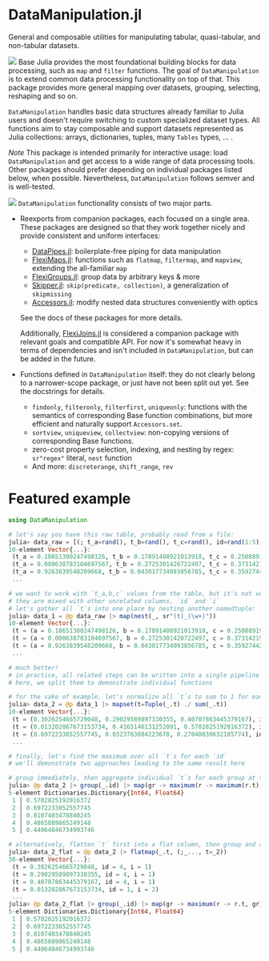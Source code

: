 # DataManipulation.jl

General and composable utilities for manipulating tabular, quasi-tabular, and non-tabular datasets.

![](https://img.shields.io/badge/motivation-why%3F-brightgreen) Base Julia provides the most foundational building blocks for data processing, such as `map` and `filter` functions. The goal of `DataManipulation` is to extend common data processing functionality on top of that. This package provides more general mapping over datasets, grouping, selecting, reshaping and so on.

`DataManipulation` handles basic data structures already familiar to Julia users and doesn't require switching to custom specialized dataset types. All functions aim to stay composable and support datasets represented as Julia collections: arrays, dictionaries, tuples, many `Tables` types, ... .

*Note* This package is intended primarily for interactive usage: load `DataManipulation` and get access to a wide range of data processing tools. Other packages should prefer depending on individual packages listed below, when possible. Nevertheless, `DataManipulation` follows semver and is well-tested.

![](https://img.shields.io/badge/components-what's%20inside%3F-brightgreen) `DataManipulation` functionality consists of two major parts.
- Reexports from companion packages, each focused on a single area. These packages are designed so that they work together nicely and provide consistent and uniform interfaces:
    - [DataPipes.jl](https://gitlab.com/aplavin/DataPipes.jl): boilerplate-free piping for data manipulation
    - [FlexiMaps.jl](https://gitlab.com/aplavin/FlexiMaps.jl): functions such as `flatmap`, `filtermap`, and `mapview`, extending the all-familiar `map`
    - [FlexiGroups.jl](https://gitlab.com/aplavin/FlexiGroups.jl): group data by arbitrary keys & more
    - [Skipper.jl](https://gitlab.com/aplavin/Skipper.jl): `skip(predicate, collection)`, a generalization of `skipmissing`
    - [Accessors.jl](https://github.com/JuliaObjects/Accessors.jl): modify nested data structures conveniently with optics

  See the docs of these packages for more details.

  Additionally, [FlexiJoins.jl](https://gitlab.com/aplavin/FlexiJoins.jl) is considered a companion package with relevant goals and compatible API. For now it's somewhat heavy in terms of dependencies and isn't included in `DataManipulation`, but can be added in the future.

- Functions defined in `DataManipulation` itself: they do not clearly belong to a narrower-scope package, or just have not been split out yet. See the docstrings for details.
  - `findonly`, `filteronly`, `filterfirst`, `uniqueonly`: functions with the semantics of corresponding Base function combinations, but more efficient and naturally support `Accessors.set`.
  - `sortview`, `uniqueview`, `collectview`: non-copying versions of corresponding Base functions.
  - zero-cost property selection, indexing, and nesting by regex: `sr"regex"` literal, `nest` function
  - And more: `discreterange`, `shift_range`, `rev`


# Featured example
```julia
using DataManipulation

# let's say you have this raw table, probably read from a file:
julia> data_raw = [(; t_a=rand(), t_b=rand(), t_c=rand(), id=rand(1:5), i) for i in 1:10]
10-element Vector{...}:
 (t_a = 0.18651300247498126, t_b = 0.17891408921013918, t_c = 0.25088919057346093, id = 4, i = 1)
 (t_a = 0.008638783104697567, t_b = 0.2725301420722497, t_c = 0.3731421925708567, id = 1, i = 2)
 (t_a = 0.9263839548209668, t_b = 0.043017734093856785, t_c = 0.35927442939296217, id = 2, i = 3)
 ...

# we want to work with `t_a,b,c` values from the table, but it's not very convenient as-is:
# they are mixed with other unrelated columns, `id` and `i`
# let's gather all `t`s into one place by nesting another namedtuple:
julia> data_1 = @p data_raw |> map(nest(_, sr"(t)_(\w+)"))
10-element Vector{...}:
 (t = (a = 0.18651300247498126, b = 0.17891408921013918, c = 0.25088919057346093), id = 4, i = 1)
 (t = (a = 0.008638783104697567, b = 0.2725301420722497, c = 0.3731421925708567), id = 1, i = 2)
 (t = (a = 0.9263839548209668, b = 0.043017734093856785, c = 0.35927442939296217), id = 2, i = 3)
 ...

# much better!
# in practice, all related steps can be written into a single pipeline @p ...,
# here, we split them to demonstrate individual functions

# for the sake of example, let's normalize all `t`s to sum to 1 for each row:
julia> data_2 = @p data_1 |> mapset(t=Tuple(_.t) ./ sum(_.t))
10-element Vector{...}:
 (t = (0.3026254665729048, 0.29029589897330355, 0.40707863445379167), id = 4, i = 1)
 (t = (0.013202867673153734, 0.4165146131252091, 0.5702825192016372), id = 1, i = 2)
 (t = (0.6972233052557745, 0.0323763884223678, 0.27040030632185774), id = 2, i = 3)
 ...

# finally, let's find the maximum over all `t`s for each `id`
# we'll demonstrate two approaches leading to the same result here

# group immediately, then aggregate individual `t`s for each group at two levels - within row, and among rows:
julia> @p data_2 |> group(_.id) |> map(gr -> maximum(r -> maximum(r.t), gr))
5-element Dictionaries.Dictionary{Int64, Float64}
 1 │ 0.5702825192016372
 2 │ 0.6972233052557745
 3 │ 0.8107403478840245
 4 │ 0.4865089865249148
 5 │ 0.44064846734993746

# alternatively, flatten `t` first into a flat column, then group and aggregate at a single level:
julia> data_2_flat = @p data_2 |> flatmap(_.t, (;_..., t=_2))
30-element Vector{...}:
 (t = 0.3026254665729048, id = 4, i = 1)
 (t = 0.29029589897330355, id = 4, i = 1)
 (t = 0.40707863445379167, id = 4, i = 1)
 (t = 0.013202867673153734, id = 1, i = 2)
 ...
julia> @p data_2_flat |> group(_.id) |> map(gr -> maximum(r -> r.t, gr))
5-element Dictionaries.Dictionary{Int64, Float64}
 1 │ 0.5702825192016372
 2 │ 0.6972233052557745
 3 │ 0.8107403478840245
 4 │ 0.4865089865249148
 5 │ 0.44064846734993746
```
